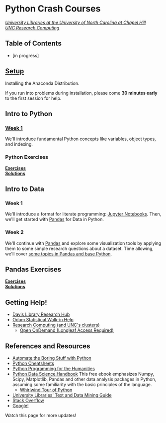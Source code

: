 # Python Crash Courses
*[University Libraries at the University of North Carolina at Chapel Hill](https://library.unc.edu/data/)*  
*[UNC Research Computing](https://its.unc.edu/research-computing/)*

## Table of Contents

- [in progress]

## [Setup](Setup.html)

Installing the Anaconda Distribution.

If you run into problems during installation, please come **30 minutes early** to the first session for help.

<!--
View our [introductory orientation to Python and Spyder (YouTube)](https://www.youtube.com/watch?v=mKjLHg85BJo) **before Week 1**.
-->

## Intro to Python

### [Week 1](Intro/Introduction_CrashCourse.html)

We'll introduce fundamental Python concepts like variables, object types, and indexing.

<!--
### Week 2

We'll return to the [Introductory Materials](Intro/Introduction_CrashCourse.html#Review:-Data-Types) to review fundamental concepts, packages, file paths, and a few important extensions, then we'll work through an example using data on COVID-19.
-->

### Python Exercises 
**[Exercises](Intro/Exercises.html)**<br/>
**[Solutions](Intro/Exercises_Solutions.html)**


## Intro to Data

### Week 1

We'll introduce a format for literate programming: [Jupyter Notebooks](Jupyter/Jupyter-Notebooks.html).  Then, we'll get started with [Pandas](Jupyter/Pandas.html) for Data in Python.

### Week 2

We'll continue with [Pandas](Jupyter/Pandas.html) and explore some visualization tools by applying them to some simple research questions about a dataset. Time allowing, we'll cover [some topics in Pandas and base Python](Jupyter/Extra_Topics.html).

<!--
### Week 5

, and survey some [other useful tools](Jupyter/Other-Packages.html).

### Pandas Exercises
**[Exercises](Jupyter/PandasExercises.html)**<br/>
**[Solutions](Jupyter/PandasSolutions.html)**
-->

<!--
## Week 3

We'll review [Jupyter Notebooks and literate programming](Jupyter/Jupyter-Notebooks.html), then move along to the basics of [working with packages and file paths in Python](Files_Packages/Files_Packages.html).  Finally we'll introduce one of Python's foundational data manipulation packages, [Pandas](Jupyter/Pandas.html).

## [Week 4](Jupyter/Pandas.html)

We'll continue working with Pandas, dealing with a real dataset, and extending into other packages for data visualization.
-->

## Pandas Exercises
**[Exercises](Jupyter/PandasExercises.html)**<br/>
**[Solutions](Jupyter/PandasSolutions.html)**


## Getting Help!

* [Davis Library Research Hub](https://library.unc.edu/data/connect-with-us/)
* [Odum Statistical Walk-in Help](https://odum.unc.edu/statistics-help-desk/)
* [Research Computing (and UNC's clusters)](https://its.unc.edu/research-computing/)
	+ [Open OnDemand (Longleaf Access Required)](https://its.unc.edu/research-computing/ondemand/)


## References and Resources

* [Automate the Boring Stuff with Python](https://automatetheboringstuff.com/)
* [Python Cheatsheets](https://ehmatthes.github.io/pcc/cheatsheets/README.html)
* [Python Programming for the Humanities](http://www.karsdorp.io/python-course/)
* [Python Data Science Handbook](https://jakevdp.github.io/PythonDataScienceHandbook/)  This free ebook emphasizes Numpy, Scipy, Matplotlib, Pandas and other data analysis packages in Python, assuming some familiarity with the basic principles of the language.
    + [Whirlwind Tour of Python](https://nbviewer.jupyter.org/github/jakevdp/WhirlwindTourOfPython/blob/master/Index.ipynb)
* [University Libraries' Text and Data Mining Guide](https://guides.lib.unc.edu/tdm)
* [Stack Overflow](https://stackoverflow.com/questions/tagged/python-3.x?sort=frequent&pageSize=15)
* [Google!](https://www.google.com/)

Watch this page for more updates!

<!---
## [Introduction](Intro/Introduction.html)

Fundamental Python syntax, using the Spyder IDE (Integrated Development Environment). 
* [Alternative (without Table of Contents)](Intro/Introduction-nocontents.html)

Note: Files and file paths are not included here.  This workshop can be run using online Python services like [repl.it](https://repl.it/).

Including:

* Basic Data Types (Numeric, String, List, Dictionaries)
* Conditionals
* Loops
* Functions
* Comments and Psuedocode

**[Exercises](Intro/Exercises.html)**<br/>
**[Solutions](Intro/Exercises_Solutions.html)**


## [Files and Packages](Files_Packages/Files_Packages.html)

Installing and importing python packages and modules.  Working with file paths to read and write files from Python.

## [Jupyter Notebooks](Jupyter/Jupyter-Notebooks.html)

Jupyter Notebooks implement "literate programming", blending plain English in Markdown/HTML with Python code for better documentation.

## [Pandas](Jupyter/Pandas.html)
* [Pandas (without Table of Contents)](Jupyter/Pandas-nocontents.html)

The `pandas` package provides a wide array of tools for working with tabular datasets in Python.  This lesson also surveys some of the major data visualization tools available in Python.

**[Exercises](Jupyter/PandasExercises.html)**<br/>
**[Solutions](Jupyter/PandasSolutions.html)**

## [Other Packages](Jupyter/Other-Packages.html)

A quick survey of other Python packages for webscraping, APIs, mathematical and statistical functionality, text analysis, and more.

-->
